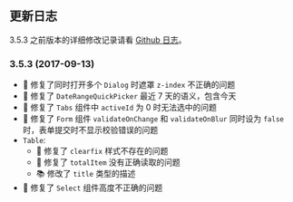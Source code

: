## 更新日志

3.5.3 之前版本的详细修改记录请看 [Github 日志](github_changelog#zent-3-5-2-2017-09-07)。

### 3.5.3 (2017-09-13)

- 🐛 修复了同时打开多个 `Dialog` 时遮罩 `z-index` 不正确的问题
- 🐛 修复了 `DateRangeQuickPicker` 最近 7 天的语义，包含今天
- 🐛 修复了 `Tabs` 组件中 `activeId` 为 0 时无法选中的问题
- 🐛 修复了 `Form` 组件 `validateOnChange` 和 `validateOnBlur` 同时设为 `false` 时，表单提交时不显示校验错误的问题
- `Table`:
  - 🐛 修复了 `clearfix` 样式不存在的问题
  - 🐛 修复了 `totalItem` 没有正确读取的问题
  - 📚 修改了 `title` 类型的描述
- 🐛 修复了 `Select` 组件高度不正确的问题
